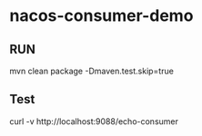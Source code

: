 # nacos-consumer-demo

## RUN
mvn clean package -Dmaven.test.skip=true
## Test
curl -v http://localhost:9088/echo-consumer